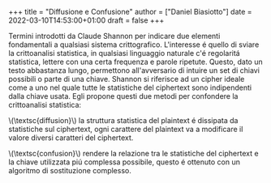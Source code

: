 +++
title = "Diffusione e Confusione"
author = ["Daniel Biasiotto"]
date = 2022-03-10T14:53:00+01:00
draft = false
+++

Termini introdotti da Claude Shannon per indicare due elementi fondamentali a qualsiasi sistema crittografico.
L'interesse é quello di sviare la crittoanalisi statistica, in qualsiasi linguaggio naturale c'é regolaritá statistica, lettere con una certa frequenza e parole ripetute. Questo, dato un testo abbastanza lungo, permettono all'avversario di intuire un set di chiavi possibili o parte di una chiave.
Shannon si riferisce ad un cipher ideale come a uno nel quale tutte le statistiche del ciphertext sono indipendenti dalla chiave usata.
Egli propone questi due metodi per confondere la crittoanalisi statistica:

\\(\textsc{diffusion}\\)    la struttura statistica del plaintext é dissipata da statistiche sul ciphertext, ogni carattere del plaintext va a modificare il valore diversi caratteri del ciphertext.

\\(\textsc{confusion}\\)    rendere la relazione tra le statistiche del ciphertext e la chiave utilizzata piú complessa possibile, questo é ottenuto con un algoritmo di sostituzione complesso.
